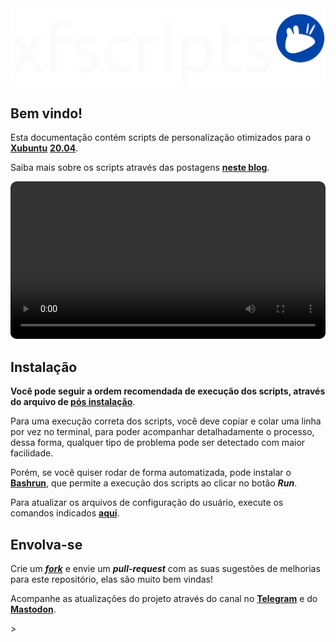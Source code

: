 <img src="images/xfscripts-mdbook.png"/>

## Bem vindo!

Esta documentação contém scripts de personalização otimizados para o <a href="https://xubuntu.org" target="_blank"><strong>Xubuntu</strong></a> <a href="https://xubuntu.org/release/20-04/" target="_blank"><strong>20.04</strong></a>.

Saiba mais sobre os scripts através das postagens <a href="https://rauldipeas.github.io/blog" target="_blank"><strong>neste blog</strong></a>.

<video width="100%" controls autoplay loop style="border-radius: 10px;">
  <source src="videos/xfscripts.mp4" type="video/mp4">
</video>

## Instalação

<strong>Você pode seguir a ordem recomendada de execução dos scripts, através do arquivo de <a href="postinst.md">pós instalação</a></strong>.

Para uma execução correta dos scripts, você deve copiar e colar uma linha por vez no terminal, para poder acompanhar detalhadamente o processo, dessa forma, qualquer tipo de problema pode ser detectado com maior facilidade.

Porém, se você quiser rodar de forma automatizada, pode instalar o <a href="bashrun.md"><strong>Bashrun</strong></a>, que permite a execução dos scripts ao clicar no botão <em><strong>Run</strong></em>.

Para atualizar os arquivos de configuração do usuário, execute os comandos indicados <a href="scripts/update-settings.md"><strong>aqui</strong></a>.

## Envolva-se

Crie um <a href="https://github.com/rauldipeas/xfscripts" target="_blank"><em><strong>fork</strong></em></a> e envie um <em><strong>pull-request</strong></em> com as suas sugestões de melhorias para este repositório, elas são muito bem vindas!

Acompanhe as atualizações do projeto através do canal no <a href="https://t.me/s/xfscripts" target="_blank"><strong>Telegram</strong></a> e do <a href="https://mastodon.social/@raul_dipeas" target="_blank" rel="me"><strong>Mastodon</strong></a>.

<!--Acesse o servidor <a href="https://discord.gg/bEVNHfg" target="_blank"><strong>Linux Brasil</strong></a> no <a href="https://discord.gg/bEVNHfg" target="_blank"><strong>Discord</strong></a> e tire todas as suas dúvidas sobre Linux com os demais usuários.-->>

<!--<a href="https://discord.gg/bEVNHfg" target="_blank"><img src="images/discord-banner.png" style="border-radius: 10px;"></a>-->

<!--<script src="https://cdn.jsdelivr.net/npm/@widgetbot/crate@3" async defer>
    new Crate({
      server: '709523237322620928', // Linux Brasil
      channel: '709523237805228127', // #🌐-geral
      color: '#000000'
    })
</script>-->

<!-- Load Facebook SDK for JavaScript -->
<!--<div id="fb-root"></div>-->

<!-- Your customer chat code -->
<!--<div class="fb-customerchat"
  attribution=setup_tool
  page_id="100113718305981"
  greeting_dialog_display="hide"
  logged_in_greeting="Em que posso te ajudar?"
  logged_out_greeting="Em que posso te ajudar?">
</div>-->

<!--<script>
window.fbAsyncInit = function() {
  FB.init({
    xfbml            : true,
    version          : 'v6.0'
  });
};
(function(d, s, id) {
  var js, fjs = d.getElementsByTagName(s)[0];
  if (d.getElementById(id)) return;
  js = d.createElement(s); js.id = id;
  js.src = 'https://connect.facebook.net/pt_BR/sdk/xfbml.customerchat.js';
  fjs.parentNode.insertBefore(js, fjs);
}(document, 'script', 'facebook-jssdk'));
</script>-->